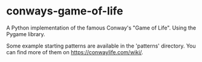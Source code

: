 # conways-game-of-life
A Python implementation of the famous Conway's "Game of Life". 
Using the Pygame library.

Some example starting patterns are available in the 'patterns' directory.
You can find more of them on https://conwaylife.com/wiki/.
